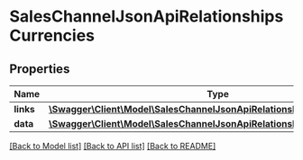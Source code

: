 # SalesChannelJsonApiRelationshipsCurrencies

## Properties
Name | Type | Description | Notes
------------ | ------------- | ------------- | -------------
**links** | [**\Swagger\Client\Model\SalesChannelJsonApiRelationshipsCurrenciesLinks**](SalesChannelJsonApiRelationshipsCurrenciesLinks.md) |  | [optional] 
**data** | [**\Swagger\Client\Model\SalesChannelJsonApiRelationshipsCurrenciesData[]**](SalesChannelJsonApiRelationshipsCurrenciesData.md) |  | [optional] 

[[Back to Model list]](../../README.md#documentation-for-models) [[Back to API list]](../../README.md#documentation-for-api-endpoints) [[Back to README]](../../README.md)

